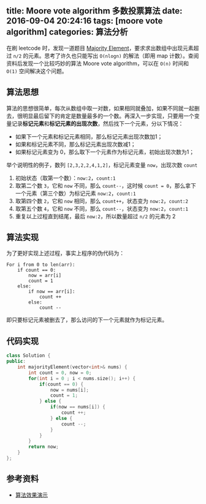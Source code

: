 title: Moore vote algorithm 多数投票算法
date: 2016-09-04 20:24:16
tags: [moore vote algorithm]
categories: 算法分析
---

在刷 leetcode 时，发现一道题目 [Majority Element](https://leetcode.com/problems/majority-element/)，要求求出数组中出现元素超过 `n/2` 的元素。思考了许久也只能写出 `O(nlogn)` 的解法（即用 map 计数）。查阅资料后发现一个比较巧妙的算法 Moore vote algorithm，可以在 `O(n)` 时间和 `O(1)` 空间解决这个问题。

<!-- more -->

## 算法思想

算法的思想很简单，每次从数组中取一对数，如果相同就叠加，如果不同就一起删去，很明显最后留下的肯定是数量最多的一个数。再深入一步实现，只要用一个变量记录**标记元素**和**标记元素的出现次数**，然后找下一个元素，分以下情况：

- 如果下一个元素和标记元素相同，那么标记元素出现次数加1；
- 如果和标记元素不同，那么标记元素出现次数减1；
- 如果标记元素变为 0，那么取下一个元素作为标记元素，初始出现次数为1；

举个说明性的例子，数列 `[2,3,2,2,4,1,2]`，标记元素变量 `now`，出现次数 `count`

1. 初始状态（取第一个数）：`now:2`，`count:1`
2. 取第二个数 `3`，它和 `now` 不同，那么 `count--`，这时候 `count = 0`，那么拿下一个元素（第三个数）为标记元素 `now:2`，`count:1`
3. 取第四个数 `2`，它和 `now` 相同，那么 `count++`，状态变为 `now:2`，`count:2`
4. 取第五个数 `4`，它和 `now` 不同，那么 `count--`，状态变为 `now:2`，`count:1`
5. 重复以上过程直到结尾，最后 `now:2`，所以数量超过 `n/2` 的元素为 2

## 算法实现

为了更好实现上述过程，事实上程序的伪代码为：

```
For i from 0 to len(arr):
    if count == 0:
        now = arr[i]
        count = 1
    else:
        if now == arr[i]:
            count ++
        else:
            count --
```

即只要标记元素被删去了，那么访问的下一个元素就作为标记元素。

## 代码实现

```cpp
class Solution {
public:
    int majorityElement(vector<int>& nums) {
        int count = 0, now = 0;
        for(int i = 0 ; i < nums.size(); i++) {
            if(count == 0) {
                now = nums[i];
                count = 1;
            } else {
                if(now == nums[i]) {
                    count ++;
                } else {
                    count --;
                }
            }
        }
        return now;
    }
};
```

## 参考资料

- [算法效果演示](http://www.cs.utexas.edu/~moore/best-ideas/mjrty/)

